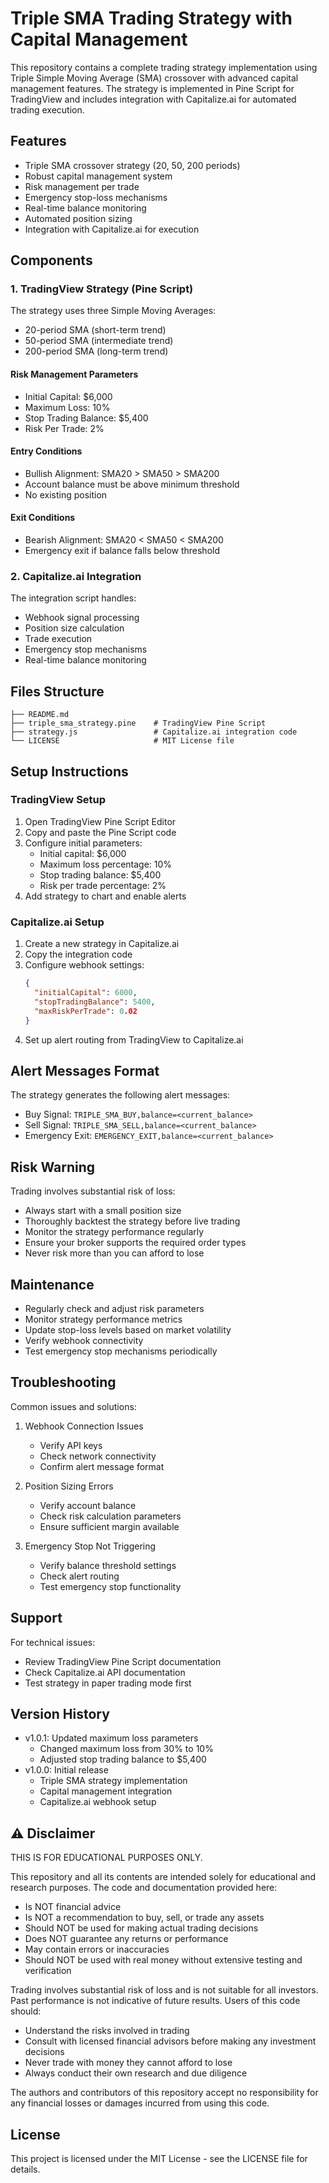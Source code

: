 # Triple SMA Trading Strategy with Capital Management

This repository contains a complete trading strategy implementation using Triple Simple Moving Average (SMA) crossover with advanced capital management features. The strategy is implemented in Pine Script for TradingView and includes integration with Capitalize.ai for automated trading execution.

## Features
- Triple SMA crossover strategy (20, 50, 200 periods)
- Robust capital management system
- Risk management per trade
- Emergency stop-loss mechanisms
- Real-time balance monitoring
- Automated position sizing
- Integration with Capitalize.ai for execution

## Components

### 1. TradingView Strategy (Pine Script)
The strategy uses three Simple Moving Averages:
- 20-period SMA (short-term trend)
- 50-period SMA (intermediate trend)
- 200-period SMA (long-term trend)

#### Risk Management Parameters
- Initial Capital: $6,000
- Maximum Loss: 10%
- Stop Trading Balance: $5,400
- Risk Per Trade: 2%

#### Entry Conditions
- Bullish Alignment: SMA20 > SMA50 > SMA200
- Account balance must be above minimum threshold
- No existing position

#### Exit Conditions
- Bearish Alignment: SMA20 < SMA50 < SMA200
- Emergency exit if balance falls below threshold

### 2. Capitalize.ai Integration
The integration script handles:
- Webhook signal processing
- Position size calculation
- Trade execution
- Emergency stop mechanisms
- Real-time balance monitoring

## Files Structure
```
├── README.md
├── triple_sma_strategy.pine    # TradingView Pine Script
├── strategy.js                 # Capitalize.ai integration code
└── LICENSE                     # MIT License file
```

## Setup Instructions

### TradingView Setup
1. Open TradingView Pine Script Editor
2. Copy and paste the Pine Script code
3. Configure initial parameters:
   - Initial capital: $6,000
   - Maximum loss percentage: 10%
   - Stop trading balance: $5,400
   - Risk per trade percentage: 2%
4. Add strategy to chart and enable alerts

### Capitalize.ai Setup
1. Create a new strategy in Capitalize.ai
2. Copy the integration code
3. Configure webhook settings:
   ```json
   {
     "initialCapital": 6000,
     "stopTradingBalance": 5400,
     "maxRiskPerTrade": 0.02
   }
   ```
4. Set up alert routing from TradingView to Capitalize.ai

## Alert Messages Format
The strategy generates the following alert messages:
- Buy Signal: `TRIPLE_SMA_BUY,balance=<current_balance>`
- Sell Signal: `TRIPLE_SMA_SELL,balance=<current_balance>`
- Emergency Exit: `EMERGENCY_EXIT,balance=<current_balance>`

## Risk Warning
Trading involves substantial risk of loss:
- Always start with a small position size
- Thoroughly backtest the strategy before live trading
- Monitor the strategy performance regularly
- Ensure your broker supports the required order types
- Never risk more than you can afford to lose

## Maintenance
- Regularly check and adjust risk parameters
- Monitor strategy performance metrics
- Update stop-loss levels based on market volatility
- Verify webhook connectivity
- Test emergency stop mechanisms periodically

## Troubleshooting
Common issues and solutions:
1. Webhook Connection Issues
   - Verify API keys
   - Check network connectivity
   - Confirm alert message format

2. Position Sizing Errors
   - Verify account balance
   - Check risk calculation parameters
   - Ensure sufficient margin available

3. Emergency Stop Not Triggering
   - Verify balance threshold settings
   - Check alert routing
   - Test emergency stop functionality

## Support
For technical issues:
- Review TradingView Pine Script documentation
- Check Capitalize.ai API documentation
- Test strategy in paper trading mode first

## Version History
- v1.0.1: Updated maximum loss parameters
  - Changed maximum loss from 30% to 10%
  - Adjusted stop trading balance to $5,400
- v1.0.0: Initial release
  - Triple SMA strategy implementation
  - Capital management integration
  - Capitalize.ai webhook setup

## ⚠️ Disclaimer

THIS IS FOR EDUCATIONAL PURPOSES ONLY.

This repository and all its contents are intended solely for educational and research purposes. The code and documentation provided here:

- Is NOT financial advice
- Is NOT a recommendation to buy, sell, or trade any assets
- Should NOT be used for making actual trading decisions
- Does NOT guarantee any returns or performance
- May contain errors or inaccuracies
- Should NOT be used with real money without extensive testing and verification

Trading involves substantial risk of loss and is not suitable for all investors. Past performance is not indicative of future results. Users of this code should:
- Understand the risks involved in trading
- Consult with licensed financial advisors before making any investment decisions
- Never trade with money they cannot afford to lose
- Always conduct their own research and due diligence

The authors and contributors of this repository accept no responsibility for any financial losses or damages incurred from using this code.

## License

This project is licensed under the MIT License - see the LICENSE file for details.